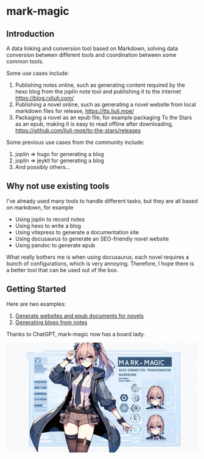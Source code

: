 # mark-magic

## Introduction

A data linking and conversion tool based on Markdown, solving data conversion between different tools and coordination between some common tools.

Some use cases include:

1. Publishing notes online, such as generating content required by the hexo blog from the joplin note tool and publishing it to the internet <https://blog.rxliuli.com/>
2. Publishing a novel online, such as generating a novel website from local markdown files for release, <https://tts.liuli.moe/>
3. Packaging a novel as an epub file, for example packaging To the Stars as an epub, making it is easy to read offline after downloading, <https://github.com/liuli-moe/to-the-stars/releases>

Some previous use cases from the community include:

1. joplin => hugo for generating a blog
2. joplin => jeykll for generating a blog
3. And possibly others...

## Why not use existing tools

I've already used many tools to handle different tasks, but they are all based on markdown, for example

- Using joplin to record notes
- Using hexo to write a blog
- Using vitepress to generate a documentation site
- Using docusaurus to generate an SEO-friendly novel website
- Using pandoc to generate epub

What really bothers me is when using docusaurus, each novel requires a bunch of configurations, which is very annoying. Therefore, I hope there is a better tool that can be used out of the box.

## Getting Started

Here are two examples:

1. [Generate websites and epub documents for novels](./book.md)
2. [Generating blogs from notes](./blog.md)

Thanks to ChatGPT, mark-magic now has a board lady.

![cover](/mark-magic.jpg)
